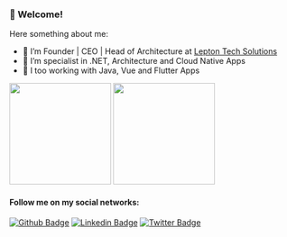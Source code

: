 ### 👋 Welcome!

Here something about me:

- 🔭 I’m Founder | CEO | Head of Architecture at [Lepton Tech Solutions](http://lepton.tech)
- :muscle: I’m specialist in .NET, Architecture and Cloud Native Apps
- 🌱 I too working with Java, Vue and Flutter Apps

<div>
  <img height="180em" src="https://github-readme-stats.vercel.app/api?username=lenerson&show_icons=true&theme=dark&include_all_commits=true&count_private=true"/>
  <img height="180em" src="https://github-readme-stats.vercel.app/api/top-langs/?username=lenerson&layout=compact&theme=dark"/>
</div>

#### Follow me on my social networks:
[![Github Badge](https://img.shields.io/badge/-Github-000?style=flat-square&logo=Github&logoColor=white&link=https://github.com/lenerson)](https://github.com/lenerson)
[![Linkedin Badge](https://img.shields.io/badge/-LinkedIn-blue?style=flat-square&logo=Linkedin&logoColor=white&link=https://www.linkedin.com/in/lenerson-velho-nunes-85892926)](https://www.linkedin.com/in/lenerson-velho-nunes-85892926)
[![Twitter Badge](https://img.shields.io/badge/-Twitter-blue?style=flat-square&labelColor=blue&logo=twitter&logoColor=white&link=https://twitter.com/lenersonn)](https://twitter.com/lenersonn)

<!--
**lenerson/lenerson** is a ✨ _special_ ✨ repository because its `README.md` (this file) appears on your GitHub profile.

Here are some ideas to get you started:

- 🔭 I’m currently working on ...
- 🌱 I’m currently learning ...
- 👯 I’m looking to collaborate on ...
- 🤔 I’m looking for help with ...
- 💬 Ask me about ...
- 📫 How to reach me: ...
- 😄 Pronouns: ...
- ⚡ Fun fact: ...
-->
